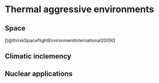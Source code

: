 # Thermal aggressive environments
## Space
[[@thirskSpaceflightEnvironmentInternational2009]]
## Climatic inclemency
## Nuclear applications